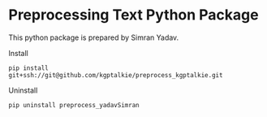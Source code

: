 # Preprocessing Text Python Package


This python package is prepared by Simran Yadav.

Install

`pip install git+ssh://git@github.com/kgptalkie/preprocess_kgptalkie.git`

Uninstall

`pip uninstall preprocess_yadavSimran`
